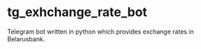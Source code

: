 # tg_exhchange_rate_bot
Telegram bot written in python which provides exchange rates in Belarusbank.

